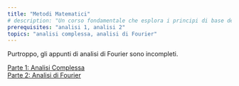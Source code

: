 ```yaml
---
title: "Metodi Matematici"
# description: "Un corso fondamentale che esplora i principi di base della fisica classica."
prerequisites: "analisi 1, analisi 2"
topics: "analisi complessa, analisi di Fourier"
---
```

Purtroppo, gli appunti di analisi di Fourier sono incompleti.

[Parte 1: Analisi Complessa](/notes/Analisi_complessa.pdf)  
[Parte 2: Analisi di Fourier](/notes/Analisi_di_Fourier.pdf)